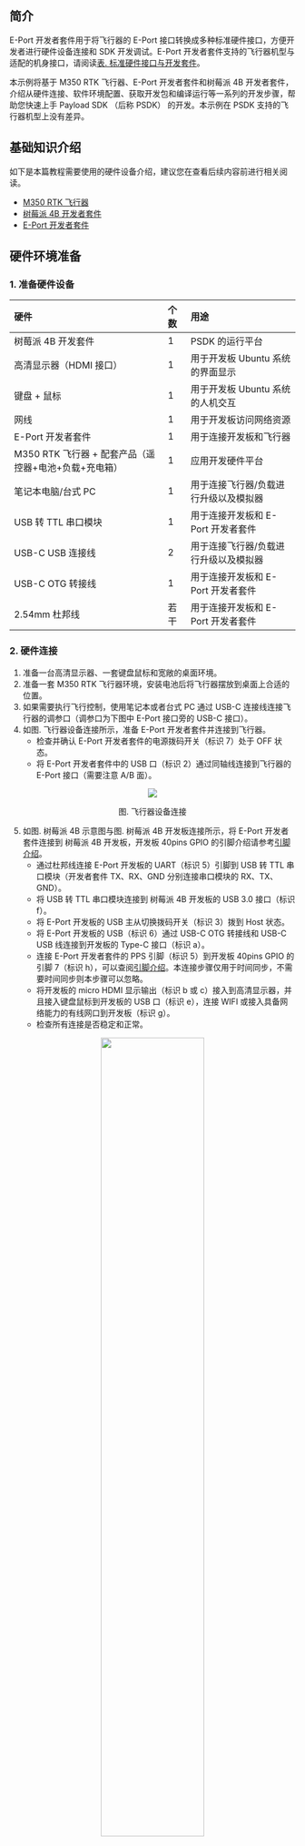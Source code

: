 ## 简介

E-Port 开发者套件用于将飞行器的 E-Port 接口转换成多种标准硬件接口，方便开发者进行硬件设备连接和 SDK 开发调试。E-Port 开发者套件支持的飞行器机型与适配的机身接口，请阅读[表. 标准硬件接口与开发套件](https://developer.dji.com/doc/payload-sdk-tutorial/cn/quick-start/drone-port.html)。

本示例将基于 M350 RTK 飞行器、E-Port 开发者套件和树莓派 4B 开发者套件，介绍从硬件连接、软件环境配置、获取开发包和编译运行等一系列的开发步骤，帮助您快速上手 Payload SDK （后称 PSDK） 的开发。本示例在 PSDK 支持的飞行器机型上没有差异。

## 基础知识介绍

如下是本篇教程需要使用的硬件设备介绍，建议您在查看后续内容前进行相关阅读。

* [M350 RTK 飞行器](https://enterprise.dji.com/cn/matrice-350-rtk)
* [树莓派 4B 开发者套件](https://www.raspberrypi.com/products/raspberry-pi-4-model-b/)
* [ E-Port 开发者套件](https://dl.djicdn.com/downloads/matrice_350_rtk/Matrice_350_RTK_E_Port_Development_Kit_Product_Information.pdf)

## 硬件环境准备

### 1. 准备硬件设备

| 硬件                                  |个数| 用途           |
| :----------------------------------------------------- |:---| :-------------------------------- |
| 树莓派 4B 开发套件                       |1| PSDK 的运行平台   |
| 高清显示器（HDMI 接口）      | 1|用于开发板 Ubuntu 系统的界面显示    |
| 键盘 + 鼠标                                            | 1|用于开发板 Ubuntu 系统的人机交互    |
| 网线                              |1| 用于开发板访问网络资源     |
| E-Port 开发者套件                                 |1| 用于连接开发板和飞行器    |
| M350 RTK 飞行器 + 配套产品（遥控器+电池+负载+充电箱）|1| 应用开发硬件平台         |
| 笔记本电脑/台式 PC                                 |1| 用于连接飞行器/负载进行升级以及模拟器 |
| USB 转 TTL 串口模块                                |1| 用于连接开发板和  E-Port 开发者套件 |
| USB-C USB 连接线                                |2| 用于连接飞行器/负载进行升级以及模拟器 |
| USB-C OTG 转接线                                |1| 用于连接开发板和 E-Port 开发者套件 |
| 2.54mm 杜邦线                                |若干| 用于连接开发板和 E-Port 开发者套件 |

### <a id="hardware-connect">2. 硬件连接</a>

1. 准备一台高清显示器、一套键盘鼠标和宽敞的桌面环境。
2. 准备一套 M350 RTK 飞行器环境，安装电池后将飞行器摆放到桌面上合适的位置。
3. 如果需要执行飞行控制，使用笔记本或者台式 PC 通过 USB-C 连接线连接飞行器的调参口（调参口为下图中 E-Port 接口旁的 USB-C 接口）。
4. 如图. 飞行器设备连接所示，准备 E-Port 开发者套件并连接到飞行器。
   - 检查并确认 E-Port 开发者套件的电源拨码开关（标识 7）处于 OFF 状态。
   - 将 E-Port 开发者套件中的 USB 口（标识 2）通过同轴线连接到飞行器的 E-Port 接口（需要注意 A/B 面）。

<div>
<div align=center>
<img src="https://terra-1-g.djicdn.com/71a7d383e71a4fb8887a310eb746b47f/psdk/v3.5/connect/m350-eport-connect%20(1).png" style="width:auto"/>
</div>
<div style="text-align: center"><p>图. 飞行器设备连接</p></div></div>

5. 如图. 树莓派 4B 示意图与图. 树莓派 4B 开发板连接所示，将 E-Port 开发者套件连接到 树莓派 4B 开发板，开发板 40pins GPIO 的引脚介绍请参考[引脚介绍](https://blog.csdn.net/Dumbking/article/details/112167237)。
   - 通过杜邦线连接 E-Port 开发板的 UART（标识 5）引脚到 USB 转 TTL 串口模块（开发者套件 TX、RX、GND 分别连接串口模块的 RX、TX、GND）。
   - 将 USB 转 TTL 串口模块连接到 树莓派 4B 开发板的 USB 3.0 接口（标识 f）。
   - 将 E-Port 开发板的 USB 主从切换拨码开关（标识 3）拨到 Host 状态。
   - 将 E-Port 开发板的 USB（标识 6）通过 USB-C OTG 转接线和 USB-C USB 线连接到开发板的 Type-C 接口（标识 a）。
   - 连接 E-Port 开发者套件的 PPS 引脚（标识 5）到开发板 40pins GPIO 的引脚 7（标识 h），可以查阅[引脚介绍](https://blog.csdn.net/Dumbking/article/details/112167237)。本连接步骤仅用于时间同步，不需要时间同步则本步骤可以忽略。
   - 将开发板的 micro HDMI 显示输出（标识 b 或 c）接入到高清显示器，并且接入键盘鼠标到开发板的 USB 口（标识 e），连接 WIFI 或接入具备网络能力的有线网口到开发板（标识 g）。
   - 检查所有连接是否稳定和正常。


<div align=center>
<img src="https://terra-1-g.djicdn.com/71a7d383e71a4fb8887a310eb746b47f/psdk/v3.6/raspi-4b.jpeg" style="width: 60%"/>
</div>
<div>
<div style="text-align: center"><p>图. 树莓派 4B 示意图</p></div>
</div><br><br>

<div align=center>
<img src="https://terra-1-g.djicdn.com/71a7d383e71a4fb8887a310eb746b47f/psdk/v3.6/raspi-4b-connect.jpeg" style="width:auto"/>
</div>
<div>
<div style="text-align: center">图. 树莓派 4B 开发板连接</div>
</div><br>

6. 进行飞行器整机启动，将 E-Port 开发板的电源拨码开关打开，检查绿色指示灯是否亮起，并且检查开发板是否正常供电并启动。
7. 观察显示器，确认开发板是否进入启动页面。

## 软件环境准备

### 1. 安装软件环境

1. 树莓派 4B 开发套件默认不包含 SD 卡和 Raspberry Pi OS 64 位系统镜像，请参考[树莓派烧录指导](https://shumeipai.nxez.com/2013/09/07/how-to-install-and-activate-raspberry-pi.html) 进行镜像烧录和账户配置。
2. 完成<a href="hardware-connect">硬件环境准备</a>并启动完成后，我们首先输入您配置的账号密码，检查是否可以登录进入 Raspberry Pi 桌面系统。
3. 进入桌面后，您可以通过浏览器访问网页检查 树莓派 4B 开发网络环境是否正常。
4. 在运行 PSDK 之前，需要您参考如下 shell 命令，安装以下的依赖库，并检查是否安装成功。
   - FFmpeg
   - FFplay
   - OpenCV
   - libaio
   - CMake
   - libusb
   ```c
   /* Update software repository */
   sudo apt-get update
   sudo apt-get upgrade

	/* Install libaio */
   sudo apt-get install automake
   sudo apt-get install libaio-dev
   
   /* Download opus-1.3.1 source code from https://opus-codec.org/ and install it */
   tar -xzvf opus-1.3.1.tar.gz
   cd opus-1.3.1/
   autoreconf -f -i
   ./configure
    make -j4 && sudo make install
   
   /* Download ffmpeg 4.3 source code from github and install it */
   tar -zxvf ffmpeg-4.3.2.tar.gz
   ./configure --enable-shared
   make -j4
   sudo make install
   
   /* Download opecv 3.4.15 source code from https://opencv.org/releases/ and install it */
   unzip opencv-3.4.15.zip
   cd opencv-3.4.15/
   mkdir build && cd build/
   cmake ../
   make -j4 && sudo make install
   /* Check opencv version*/
   opencv_version
   
   /* Install libusb */
   sudo apt-get install libusb-1.0-0-dev
   ```

### 2. 开启树莓派 4B 的 USB bulk 功能
您可以参考[树莓派 bulk 端点配置指导](https://sdk-forum.dji.net/hc/zh-cn/articles/10232604141465-M30%E5%BC%80%E5%8F%91-%E6%A0%91%E8%8E%93%E6%B4%BE4B%E9%85%8D%E7%BD%AEUSB-device-RNDIS-%E5%92%8C-BULK)开启树莓派 4B 的 USB bulk 功能。

### 3. 注册 PSDK 开发者账号

您可以在[大疆开发者网站](https://account.dji.com/register?appId=dji_sdk&backUrl=https%3A%2F%2Fdeveloper.dji.com%2Fuser&locale=zh_CN)上进行注册，申请成为 PSDK 开发者。

### 4. 下载 PSDK 软件包

在 [Payload-SDK 仓库](https://github.com/dji-sdk/Payload-SDK)获取 PSDK 最新的软件开发包，最新代码在 master 分支上。

### 5. 修改必要的配置代码

您需要通过开发者用户中心，创建应用后将生成的 PSDK 应用信息，填入前一步获取的 PSDK 软件开发包的指定文件中，否则 PSDK 将无法正常运行。
* samples/sample_c/platform/linux/raspberry_pi/application/dji_sdk_app_info.h
* samples/sample_c++/platform/linux/raspberry_pi/application/dji_sdk_app_info.h

```c
/* Exported constants --------------------------------------------------------*/
// ATTENTION: User must goto https://developer.dji.com/user/apps/#all to create your own dji sdk application, get dji sdk application
// information then fill in the application information here.
#define USER_APP_NAME               "your_app_name"
#define USER_APP_ID                 "your_app_id"
#define USER_APP_KEY                "your_app_key"
#define USER_APP_LICENSE            "your_app_license"
#define USER_DEVELOPER_ACCOUNT      "your_developer_account"
#define USER_BAUD_RATE              "460800"
```

根据当前飞行器与树莓派 4B 开发板的硬件连接方式，你需要对 PSDK 的硬件连接配置文件进行对应的修改，下为 PSDK 软件开发包的指定文件。
* samples/sample_c/platform/linux/raspberry_pi/application/dji_sdk_config.h
* samples/sample_c++/platform/linux/raspberry_pi/application/dji_sdk_config.h

```c
#define DJI_USE_ONLY_UART                  (0)
#define DJI_USE_UART_AND_USB_BULK_DEVICE   (1)
#define DJI_USE_UART_AND_NETWORK_DEVICE    (2)

/*!< Attention: Select your hardware connection mode here.
* */
#define CONFIG_HARDWARE_CONNECTION         DJI_USE_UART_AND_NETWORK_DEVICE
```

如果您使用的连接方式是DJI_USE_UART_AND_NETWORK_DEVICE，您需要在以下配置文件中对当前使用的网卡设备名称和VID、PID进行配置。
* samples/sample_c/platform/linux/raspberry_pi/hal/dji_network.h
* samples/sample_c++/platform/linux/raspberry_pi/hal/dji_network.h

```c
/** @attention  User can config network card name here, if your device is not MF2C/G, please comment below and add your
 * NIC name micro define as #define 'LINUX_NETWORK_DEV   "your NIC name"'.
 */
#ifdef PLATFORM_ARCH_x86_64
#define LINUX_NETWORK_DEV           "enxf8e43b7bbc2c"
#else
#define LINUX_NETWORK_DEV           "l4tbr0"
#endif
/**
 * @attention
 */

#ifdef PLATFORM_ARCH_x86_64
#define USB_NET_ADAPTER_VID                   (0x0B95)
#define USB_NET_ADAPTER_PID                   (0x1790)
#else
#define USB_NET_ADAPTER_VID                   (0x0955)
#define USB_NET_ADAPTER_PID                   (0x7020)
#endif
```

如果您使用的连接方式是DJI_USE_UART_AND_USB_BULK_DEVICE，您需要在以下配置文件中对当前使用的USB bulk端点进行配置。
* samples/sample_c/platform/linux/raspberry_pi/hal/hal_usb_bulk.h
* samples/sample_c++/platform/linux/raspberry_pi/hal/hal_usb_bulk.h

```c
#define LINUX_USB_BULK1_EP_OUT_FD               "/dev/usb-ffs/bulk1/ep1"
#define LINUX_USB_BULK1_EP_IN_FD                "/dev/usb-ffs/bulk1/ep2"

#define LINUX_USB_BULK1_INTERFACE_NUM           (2)
#define LINUX_USB_BULK1_END_POINT_IN            (0x83)
#define LINUX_USB_BULK1_END_POINT_OUT           (2)

#define LINUX_USB_BULK2_EP_OUT_FD               "/dev/usb-ffs/bulk2/ep1"
#define LINUX_USB_BULK2_EP_IN_FD                "/dev/usb-ffs/bulk2/ep2"

#define LINUX_USB_BULK2_INTERFACE_NUM           (3)
#define LINUX_USB_BULK2_END_POINT_IN            (0x84)
#define LINUX_USB_BULK2_END_POINT_OUT           (3)

#ifdef PLATFORM_ARCH_x86_64
#define LINUX_USB_VID                         (0x0B95)
#define LINUX_USB_PID                         (0x1790)
#else
#define LINUX_USB_VID                         (0x0955)
#define LINUX_USB_PID                         (0x7020)
#endif
```

### 6. 编译与运行

PSDK 软件包支持 CMake 编译，您可以通过 **cmake** 命令进行编译，生成可执行文件，运行如下示例代码后，build/ 目录下将会生成可执行文件`dji_sdk_demo_on_raspberrypi` 和 `dji_sdk_demo_on_raspberrypi_cxx`

```c
cd Payload-SDK/
mkdir build && cd build
cmake ../  && make -j4
```

##  Sample 介绍与体验

PSDK 提供了丰富的功能 Sample 和接口支持，可以满足行业各种场景下的二次开发需求。下面将带您体验 PSDK 的几个典型功能，帮助您快速上手 PSDK 开发。

### 1. Sample：自定义控件功能体验

PSDK 支持[自定义控件功能](https://developer.dji.com/doc/payload-sdk-tutorial/cn/function-set/basic-function/custom-widget.html)，如下 Sample 将演示如何使用 API 接口，Pilot 上会显示预设的自定义控件 UI。


运行可执行文件 `dji_sdk_demo_on_jetson_cxx`。
* 输入 **g** 来选择 `Sample - Start widget all features sample`，即可开启自定义控件功能。
* 输入 **h** 来选择 `Sample - Start widget speaker sample`，即可开启喊话器功能。

自定义控件和喊话器控件，将会在遥控器上安装的 Pilot 上显示，你可以在 Pilot 上对这些控件进行操作。

<div>
<div align=center>
<img src="https://terra-1-g.djicdn.com/71a7d383e71a4fb8887a310eb746b47f/psdk/e-port/custom-widget.png" style="width:auto"/>
</div><div style="text-align: center"><p>图. 自定义控件功能 Sample 结果</p></div></div>

<div>
<div align=center>
<img src="https://terra-1-g.djicdn.com/71a7d383e71a4fb8887a310eb746b47f/psdk/e-port/speaker-widget.png" style="width:auto"/>
</div><div style="text-align: center"><p>图. 喊话器控件</p></div></div>


### 2. Sample：信息管理、飞行控制功能体验

PSDK 支持 [信息管理功能](https://developer.dji.com/doc/payload-sdk-tutorial/cn/function-set/basic-function/info-management.html)和[飞行控制功能](https://developer.dji.com/doc/payload-sdk-tutorial/cn/function-set/basic-function/flight-control.html)，如下 Sample 将演示如何使用 API 接口，订阅到 M350 RTK 飞行器遥感数据和控制飞行器运动。

* 输入 **0** 来选择 `Sample - Fc subscribe sample`，即可开启数据订阅功能。
* 在体验飞行控制功能之前，你需要将飞行器连接到 PC 端的 DJI Assistant 2 ，然后在 DJI Assistant 2 中打开模拟器，准备完成后，你可以顺序输入 **1** - **6** 来体验飞行控制功能。

<div>
<div align=center>
<img src="https://terra-1-g.djicdn.com/71a7d383e71a4fb8887a310eb746b47f/psdk/e-port/info-management-sample.png" style="width:auto"/>
</div><div style="text-align: center"><p>图. 信息管理 Sample 结果</p></div></div>

### 3. Sample：相机管理、云台管理功能体验

PSDK 支持[相机管理功能](https://developer.dji.com/doc/payload-sdk-tutorial/cn/function-set/basic-function/basic-camera-management.html)和[云台管理功能](https://developer.dji.com/doc/payload-sdk-tutorial/cn/function-set/basic-function/gimbal-management.html)，如下 Sample 将演示如何使用 API 接口，控制相机拍照和云台旋转。不同的相机机型对相机管理功能的支持情况请查阅[基础相机管理](https://developer.dji.com/doc/payload-sdk-tutorial/cn/function-set/basic-function/basic-camera-management.html)中的**相机支持功能差异概览表格**。

* 输入 **k** 来选择 `Sample - Run camera manager sample`，即可体验相机管理功能。
* 输入 **a** 来选择 `Sample - Gimbal manager sample`，即可体验云台管理功能。

<div>
<div align=center>
<img src="https://terra-1-g.djicdn.com/71a7d383e71a4fb8887a310eb746b47f/psdk/e-port/%E7%9B%B8%E6%9C%BA%E5%8A%9F%E8%83%BD%E5%88%97%E8%A1%A8.png" style="width:auto"/>
</div><div style="text-align: center"><p>图. 相机功能列表</p></div></div>

<div>
<div align=center>
<img src="https://terra-1-g.djicdn.com/71a7d383e71a4fb8887a310eb746b47f/psdk/e-port/e-port-camera-manager-video-record-1.png" style="width:auto"/>
</div><div style="text-align: center"><p>图. 相机管理 Sample - [11] Record video</p></div></div>

<div>
<div align=center>
<img src="https://terra-1-g.djicdn.com/71a7d383e71a4fb8887a310eb746b47f/psdk/e-port/%E4%BA%91%E5%8F%B0%E5%8A%9F%E8%83%BD%E5%88%97%E8%A1%A8.png" style="width:auto"/>
</div><div style="text-align: center"><p>图. 云台功能列表</p></div></div>

### 4. Sample：订阅相机码流功能体验

PSDK 支持[获取相机码流功能](https://developer.dji.com/doc/payload-sdk-tutorial/cn/function-set/advanced-function/liveview.html)，如下 Sample 将演示如何使用 API 接口，订阅到 M350 RTK FPV 和主相机的码流。

* 输入 **c** 来选择 `Sample - Camera stream view sample`，即可体验订阅相机码流和FPV码流的功能。

<div>
<div align=center>
<img src="https://terra-1-g.djicdn.com/71a7d383e71a4fb8887a310eb746b47f/psdk/e-port/video-stream-sample.jpg" style="width:auto"/>
</div><div style="text-align: center"><p>图. 获取相机码流</p></div></div>

<div>
<div align=center>
<img src="https://terra-1-g.djicdn.com/71a7d383e71a4fb8887a310eb746b47f/psdk/v3.6/eport-sample-main-camera.jpeg" style="width:auto"/>
</div><div style="text-align: center"><p>图. 主相机视角</p></div></div>

<div>
<div align=center>
<img src="https://terra-1-g.djicdn.com/71a7d383e71a4fb8887a310eb746b47f/psdk/v3.6/eport-sample-fpv-camera.jpeg" style="width:auto"/>
</div><div style="text-align: center"><p>图. FPV 视角</p></div></div>

## FAQ

### 常见问题汇总？

1. 运行PSDK报如下错误：
```c
Can't operation the device. Probably the device has not operation permission. Please execute command 'sudo chmod 777 /dev/ttyUSB0' to add permission.
```
解决方法：
执行 **sudo chmod 777 /dev/ttyUSB0**

2. 运行PSDK报如下错误：
```c
Please fill in correct user information to 'samples/sample_c/platform/linux/raspberry_pi/application/dji_sdk_app_info.h' file. 
```
解决方法：请在开发者网站上注册帐号，并将帐号信息填入文件 `dji_sdk_app_info.h`

3. 运行PSDK报如下错误：
```c
ls: cannot access '/dev/ttyUSB0': No such file or directory
```
解决办法：检查串口是否正确连接

### 其他问题

请通过阅读[技术文档](https://developer.dji.com/doc/payload-sdk-tutorial/cn/tutorial-map.html)、阅读 [PSDK 知识库](https://sdk-forum.dji.net/hc/zh-cn/categories/360001790873-Payload-SDK)、浏览[论坛](https://sdk-forum.dji.net/hc/zh-cn)、[提交工单](https://sdk-forum.dji.net/hc/zh-cn/requests/new)寻求技术支持等方式解决。